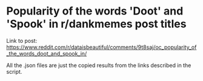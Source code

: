 # Popularity of the words 'Doot' and 'Spook' in r/dankmemes post titles

Link to post: https://www.reddit.com/r/dataisbeautiful/comments/9t8saj/oc_popularity_of_the_words_doot_and_spook_in/

All the .json files are just the copied results from the links described in the script.
